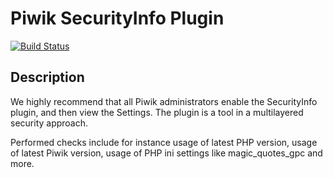 # Piwik SecurityInfo Plugin

[![Build Status](https://travis-ci.org/piwik/plugin-SecurityInfo.svg?branch=master)](https://travis-ci.org/piwik/plugin-SecurityInfo)

## Description

We highly recommend that all Piwik administrators enable the SecurityInfo plugin, and then view the Settings. The plugin is a tool in a multilayered security approach.

Performed checks include for instance usage of latest PHP version, usage of latest Piwik version, usage of PHP ini settings like magic_quotes_gpc and more. 
